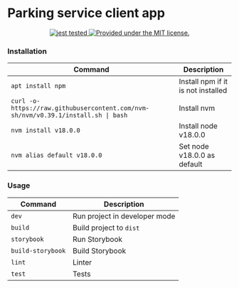 # Parking service client app

<p align="center">
  <a href="https://github.com/facebook/jest">
    <img src="https://img.shields.io/badge/Jest-tested-eee.svg?logo=jest&labelColor=99424f" alt="jest tested"/>
  </a>
  <a href="#">
      <img src="https://img.shields.io/badge/license-MIT-blue.svg" alt="Provided under the MIT license." />
  </a>
</p>

<!-- ![example branch parameter](https://github.com/car-parking-tracking/Parking.client/actions/workflows/<WORKFLOW_FILE>/badge.svg?event=push) -->

### Installation
| Command | Description |
| --- | --- |
| `apt install npm` | Install npm if it is not installed |
| `curl -o- https://raw.githubusercontent.com/nvm-sh/nvm/v0.39.1/install.sh \| bash` | Install nvm |
| `nvm install v18.0.0` | Install node v18.0.0 |
| `nvm alias default v18.0.0` | Set node v18.0.0 as default |

### Usage
| Command | Description |
| --- | --- |
| `dev` | Run project in developer mode |
| `build` | Build project to `dist` |
| `storybook` | Run Storybook |
| `build-storybook` | Build Storybook |
| `lint` | Linter |
| `test` | Tests |
